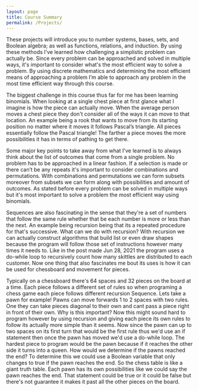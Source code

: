 ```yaml
---
layout: page
title: Course Summary
permalink: /Projects/
---
```

These projects will introduce you to number systems, bases, sets, and Boolean algebra; as well as functions, relations, and induction. By using these methods I’ve learned how challenging a simplistic problem can actually be. Since every problem can be approached and solved in multiple ways, it's important to consider what's the most efficient way to solve a problem. By using discrete mathematics and determining the most efficient means of approaching a problem I’m able to approach any problem in the most time efficient way through this course.

The biggest challenge in this course thus far for me has been learning binomials. When looking at a single chest piece at first glance what I imagine is how the piece can actually move. When the average person moves a chest piece they don't consider all of the ways it can move to that location. An example being a rook that wants to move from its starting position no matter where it moves it follows Pascal’s triangle. All pieces essentially follow the Pascal triangle! The farther a piece moves the more possibilities it has in terms of pathing to get there.

Some major key points to take away from what I've learned is to always think about the list of outcomes that come from a single problem. No problem has to be approached in a linear fashion. If a selection is made or there can’t be any repeats it's important to consider combinations and permutations. With combinations and permutations we can form subsets moreover from subsets we can form along with possibilities and amount of outcomes. As stated before every problem can be solved in multiple ways but it's most important to solve a problem the most efficient way using binomials.  

Sequences are also fascinating in the sense that they're a set of numbers that follow the same rule whether that be each number is more or less than the next. An example being recursion being that its a repeated procedure for that's successive. What can we do with recursion? With recursion we can actually construct algorithms that build list or even draw shapes because the program will follow those set of instructions however many times it needs to. Like in the post made Jun 28, 2021 the program uses a do-while loop to recursively count how many skittles are distributed to each customer. Now one thing that also fascinates me bout its uses is how it can be used for chessboard and movement for pieces.

Typically on a chessboard there's 64 spaces and 32 pieces on the board at a time. Each piece follows a different set of rules so when programing a chess game each piece follows different recursion Sequence. Lets take a pawn for example! Pawns can move forwards 1 to 2 spaces with two rules. One they can take pieces diagonal to their own and cant pass a piece right in front of their own. Why is this important? Now this might sound hard to program however by using recursion and giving each piece its own rules to follow its actually more simple than it seems. Now since the pawn can up to two spaces on its first turn that would be the first rule thus we'd use an if statement then once the pawn has moved we'd use a do-while loop. The hardest piece to program would be the pawn because if it reaches the other side it turns into a queen. How would we determine if the pawns reached the end? To determine this we could use a Boolean variable that only changes to true if the pawn reaches the end. So the chess table is like a giant truth table. Each pawn has its own possibilities like we could say the pawn reaches the end. That statement could be true or it could be false but there's not guarantee it makes it past all the other pieces on the board.           

